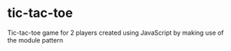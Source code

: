 # tic-tac-toe

Tic-tac-toe game for 2 players created using JavaScript by making use of the module pattern
